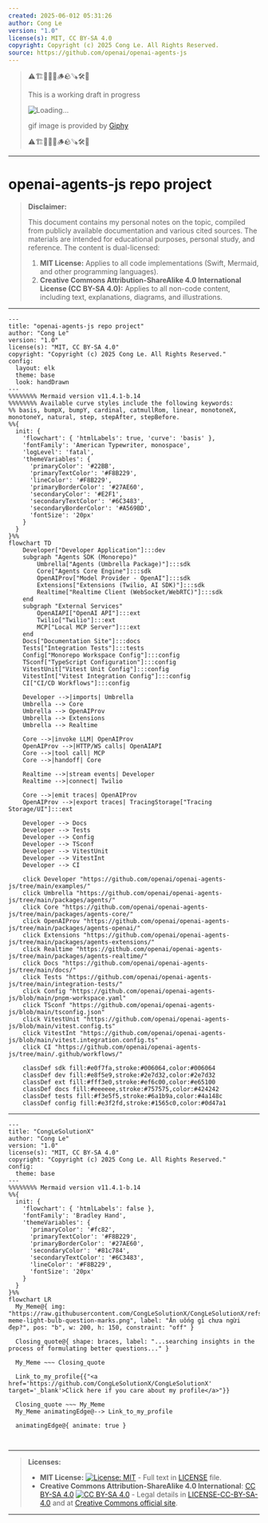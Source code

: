 ```yaml
---
created: 2025-06-012 05:31:26
author: Cong Le
version: "1.0"
license(s): MIT, CC BY-SA 4.0
copyright: Copyright (c) 2025 Cong Le. All Rights Reserved.
source: https://github.com/openai/openai-agents-js
---
```



> ⚠️🏗️🚧🦺🧱🪵🪨🪚🛠️👷
> 
> This is a working draft in progress
> 
> ![Loading...](https://media3.giphy.com/media/v1.Y2lkPTc5MGI3NjExY2tvYWIyOGRpbWZodTQ2YTI2bjQ1eHpoaDY0YTZ3Mms2aWhneHNlYSZlcD12MV9pbnRlcm5hbF9naWZfYnlfaWQmY3Q9Zw/fR6aYF0SUJAeoypyub/giphy.gif)
>
> gif image is provided by [Giphy](https://giphy.com)
> 
> ⚠️🏗️🚧🦺🧱🪵🪨🪚🛠️👷


----




# openai-agents-js repo project
> **Disclaimer:**
>
> This document contains my personal notes on the topic,
> compiled from publicly available documentation and various cited sources.
> The materials are intended for educational purposes, personal study, and reference.
> The content is dual-licensed:
> 1. **MIT License:** Applies to all code implementations (Swift, Mermaid, and other programming languages).
> 2. **Creative Commons Attribution-ShareAlike 4.0 International License (CC BY-SA 4.0):** Applies to all non-code content, including text, explanations, diagrams, and illustrations.
---


```mermaid
---
title: "openai-agents-js repo project"
author: "Cong Le"
version: "1.0"
license(s): "MIT, CC BY-SA 4.0"
copyright: "Copyright (c) 2025 Cong Le. All Rights Reserved."
config:
  layout: elk
  theme: base
  look: handDrawn
---
%%%%%%%% Mermaid version v11.4.1-b.14
%%%%%%%% Available curve styles include the following keywords:
%% basis, bumpX, bumpY, cardinal, catmullRom, linear, monotoneX, monotoneY, natural, step, stepAfter, stepBefore.
%%{
  init: {
    'flowchart': { 'htmlLabels': true, 'curve': 'basis' },
    'fontFamily': 'American Typewriter, monospace',
    'logLevel': 'fatal',
    'themeVariables': {
      'primaryColor': '#22BB',
      'primaryTextColor': '#F8B229',
      'lineColor': '#F8B229',
      'primaryBorderColor': '#27AE60',
      'secondaryColor': '#E2F1',
      'secondaryTextColor': '#6C3483',
      'secondaryBorderColor': '#A569BD',
      'fontSize': '20px'
    }
  }
}%%
flowchart TD
    Developer["Developer Application"]:::dev
    subgraph "Agents SDK (Monorepo)"
        Umbrella["Agents (Umbrella Package)"]:::sdk
        Core["Agents Core Engine"]:::sdk
        OpenAIProv["Model Provider - OpenAI"]:::sdk
        Extensions["Extensions (Twilio, AI SDK)"]:::sdk
        Realtime["Realtime Client (WebSocket/WebRTC)"]:::sdk
    end
    subgraph "External Services"
        OpenAIAPI["OpenAI API"]:::ext
        Twilio["Twilio"]:::ext
        MCP["Local MCP Server"]:::ext
    end
    Docs["Documentation Site"]:::docs
    Tests["Integration Tests"]:::tests
    Config["Monorepo Workspace Config"]:::config
    TSconf["TypeScript Configuration"]:::config
    VitestUnit["Vitest Unit Config"]:::config
    VitestInt["Vitest Integration Config"]:::config
    CI["CI/CD Workflows"]:::config

    Developer -->|imports| Umbrella
    Umbrella --> Core
    Umbrella --> OpenAIProv
    Umbrella --> Extensions
    Umbrella --> Realtime

    Core -->|invoke LLM| OpenAIProv
    OpenAIProv -->|HTTP/WS calls| OpenAIAPI
    Core -->|tool call| MCP
    Core -->|handoff| Core

    Realtime -->|stream events| Developer
    Realtime -->|connect| Twilio

    Core -->|emit traces| OpenAIProv
    OpenAIProv -->|export traces| TracingStorage["Tracing Storage/UI"]:::ext

    Developer --> Docs
    Developer --> Tests
    Developer --> Config
    Developer --> TSconf
    Developer --> VitestUnit
    Developer --> VitestInt
    Developer --> CI

    click Developer "https://github.com/openai/openai-agents-js/tree/main/examples/"
    click Umbrella "https://github.com/openai/openai-agents-js/tree/main/packages/agents/"
    click Core "https://github.com/openai/openai-agents-js/tree/main/packages/agents-core/"
    click OpenAIProv "https://github.com/openai/openai-agents-js/tree/main/packages/agents-openai/"
    click Extensions "https://github.com/openai/openai-agents-js/tree/main/packages/agents-extensions/"
    click Realtime "https://github.com/openai/openai-agents-js/tree/main/packages/agents-realtime/"
    click Docs "https://github.com/openai/openai-agents-js/tree/main/docs/"
    click Tests "https://github.com/openai/openai-agents-js/tree/main/integration-tests/"
    click Config "https://github.com/openai/openai-agents-js/blob/main/pnpm-workspace.yaml"
    click TSconf "https://github.com/openai/openai-agents-js/blob/main/tsconfig.json"
    click VitestUnit "https://github.com/openai/openai-agents-js/blob/main/vitest.config.ts"
    click VitestInt "https://github.com/openai/openai-agents-js/blob/main/vitest.integration.config.ts"
    click CI "https://github.com/openai/openai-agents-js/tree/main/.github/workflows/"

    classDef sdk fill:#e0f7fa,stroke:#006064,color:#006064
    classDef dev fill:#e8f5e9,stroke:#2e7d32,color:#2e7d32
    classDef ext fill:#fff3e0,stroke:#ef6c00,color:#e65100
    classDef docs fill:#eeeeee,stroke:#757575,color:#424242
    classDef tests fill:#f3e5f5,stroke:#6a1b9a,color:#4a148c
    classDef config fill:#e3f2fd,stroke:#1565c0,color:#0d47a1

```


---

<!-- 
```mermaid
%% Current Mermaid version
info
```  -->


```mermaid
---
title: "CongLeSolutionX"
author: "Cong Le"
version: "1.0"
license(s): "MIT, CC BY-SA 4.0"
copyright: "Copyright (c) 2025 Cong Le. All Rights Reserved."
config:
  theme: base
---
%%%%%%%% Mermaid version v11.4.1-b.14
%%{
  init: {
    'flowchart': { 'htmlLabels': false },
    'fontFamily': 'Bradley Hand',
    'themeVariables': {
      'primaryColor': '#fc82',
      'primaryTextColor': '#F8B229',
      'primaryBorderColor': '#27AE60',
      'secondaryColor': '#81c784',
      'secondaryTextColor': '#6C3483',
      'lineColor': '#F8B229',
      'fontSize': '20px'
    }
  }
}%%
flowchart LR
  My_Meme@{ img: "https://raw.githubusercontent.com/CongLeSolutionX/CongLeSolutionX/refs/heads/main/assets/images/My-meme-light-bulb-question-marks.png", label: "Ăn uống gì chưa ngừi đẹp?", pos: "b", w: 200, h: 150, constraint: "off" }

  Closing_quote@{ shape: braces, label: "...searching insights in the process of formulating better questions..." }
    
  My_Meme ~~~ Closing_quote
    
  Link_to_my_profile{{"<a href='https://github.com/CongLeSolutionX/CongLeSolutionX' target='_blank'>Click here if you care about my profile</a>"}}

  Closing_quote ~~~ My_Meme
  My_Meme animatingEdge@--> Link_to_my_profile
  
  animatingEdge@{ animate: true }



```

---
>**Licenses:**
>
>- **MIT License:**  [![License: MIT](https://img.shields.io/badge/License-MIT-yellow.svg)](LICENSE) - Full text in [LICENSE](LICENSE) file.
>- **Creative Commons Attribution-ShareAlike 4.0 International**: [CC BY-SA 4.0](https://creativecommons.org/licenses/by-sa/4.0/) [![CC BY-SA 4.0](https://licensebuttons.net/l/by-sa/4.0/88x31.png)](https://creativecommons.org/licenses/by-sa/4.0/) - Legal details in [LICENSE-CC-BY-SA-4.0](THE_PAST/LICENSE-CC-BY-SA-4.0) and at [Creative Commons official site](https://creativecommons.org/licenses/by-sa/4.0/).
>
---